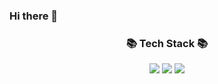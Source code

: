 ### Hi there 👋
<div align=center>
	<h3>📚 Tech Stack 📚</h3>
</div>

<div align="center">
	<img src="https://img.shields.io/badge/Java-007396?style=flat&logo=Java&logoColor=white" />
	<img src="https://img.shields.io/badge/SPRING-6DB33F?style=flat&logo=SPRING&logoColor=white" />
	<img src="https://img.shields.io/badge/MYSQL-4479A1?style=flat&logo=MYSQL&logoColor=white" />
</div>
